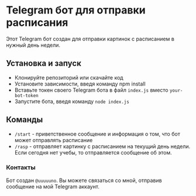 # Telegram бот для отправки расписания

Этот Telegram бот создан для отправки картинок с расписанием в нужный день недели.

## Установка и запуск

- Клонируйте репозиторий или скачайте код
- Установите зависимости, введя команду npm install
- Вставьте токен своего Telegram бота в файл `index.js` вместо `your-bot-token`
- Запустите бота, введя команду `node index.js`

## Команды

- `/start` - приветственное сообщение и информация о том, что бот может отправлять расписание
- `/rasp` - отправляет картинку с расписанием на текущий день недели. Если сегодня нет учебы, то отправляется сообщение об этом.

### Контакты

Бот создан `@uuuuuno`. Вы можете связаться со мной, отправив сообщение на мой Telegram аккаунт.
